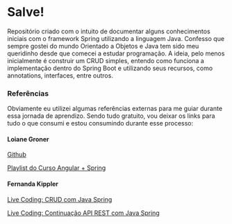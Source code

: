 # Salve!
Repositório criado com o intuito de documentar alguns conhecimentos iniciais com o framework Spring utilizando a linguagem Java. Confesso que sempre gostei do mundo Orientado a Objetos e Java tem sido meu queridinho desde que comecei a estudar programação. A ideia, pelo menos inicialmente é construir um CRUD simples, entendo como funciona a implementação dentro do Spring Boot e utilizando seus recursos, como annotations, interfaces, entre outros.

### Referências
Obviamente eu utilizei algumas referências externas para me guiar durante essa jornada de aprendizo. Sendo tudo gratuito, vou deixar os links para tudo o que consumi e estou consumindo durante esse processo:

#### Loiane Groner
[Github](https://github.com/loiane)

[Playlist do Curso Angular + Spring](https://www.youtube.com/playlist?list=PLGxZ4Rq3BOBpwaVgAPxTxhdX_TfSVlTcY)


#### Fernanda Kippler
[Live Coding: CRUD com Java Spring](https://www.youtube.com/watch?v=tP6wtEaCnSI&t=5957s)

[Live Coding: Continuação API REST com Java Spring](https://www.youtube.com/watch?v=HanaSiIlMVY&list=RDCMUCpKvMmsF6QrkVr_zWaLGK-A&index=5)